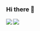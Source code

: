 ### Hi there 👋

<a href="https://github.com/sasakiron/github-readme-stats">
  <img align="left" src="https://github-readme-stats.vercel.app/api?username=sasakiron&count_private=true&show_icons=true" />
</a>
<a href="https://github.com/sasakiron/github-readme-stats">
  <img align="left" src="https://github-readme-stats.vercel.app/api/top-langs/?username=sasakiron&count_private=true" />
</a>
<!--
**sasakiron/sasakiron** is a ✨ _special_ ✨ repository because its `README.md` (this file) appears on your GitHub profile.

Here are some ideas to get you started:

- 🔭 I’m currently working on ...
- 🌱 I’m currently learning ...
- 👯 I’m looking to collaborate on ...
- 🤔 I’m looking for help with ...
- 💬 Ask me about ...
- 📫 How to reach me: ...
- 😄 Pronouns: ...
- ⚡ Fun fact: ...
-->
